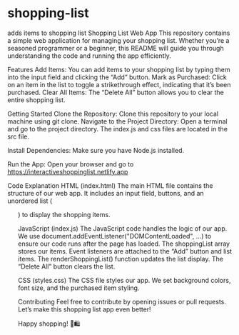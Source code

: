 # shopping-list
adds items to shopping list
Shopping List Web App
This repository contains a simple web application for managing your shopping list. Whether you’re a seasoned programmer or a beginner, this README will guide you through understanding the code and running the app efficiently.

Features
Add Items: You can add items to your shopping list by typing them into the input field and clicking the “Add” button.
Mark as Purchased: Click on an item in the list to toggle a strikethrough effect, indicating that it’s been purchased.
Clear All Items: The “Delete All” button allows you to clear the entire shopping list.

Getting Started
Clone the Repository:
Clone this repository to your local machine using git clone.
Navigate to the Project Directory:
Open a terminal and go to the project directory.
The index.js and css files are located in the src file.

Install Dependencies:
Make sure you have Node.js installed.


Run the App:
Open your browser and go to https://interactiveshoppinglist.netlify.app

Code Explanation
HTML (index.html)
The main HTML file contains the structure of our web app.
It includes an input field, buttons, and an unordered list (<ul>) to display the shopping items.

JavaScript (index.js)
The JavaScript code handles the logic of our app.
We use document.addEventListener("DOMContentLoaded", ...) to ensure our code runs after the page has loaded.
The shoppingList array stores our items.
Event listeners are attached to the “Add” button and list items.
The renderShoppingList() function updates the list display.
The “Delete All” button clears the list.

CSS (styles.css)
The CSS file styles our app.
We set background colors, font size, and the purchased item styling.

Contributing
Feel free to contribute by opening issues or pull requests. Let’s make this shopping list app even better!

Happy shopping! 🛒🛍️
